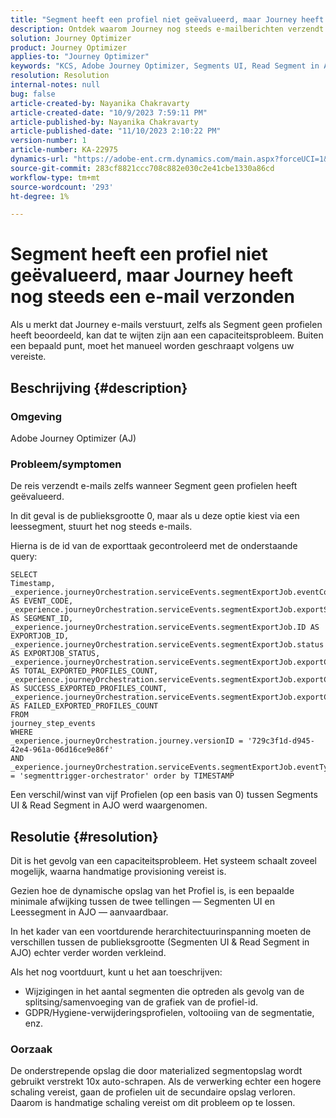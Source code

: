 ```yaml
---
title: "Segment heeft een profiel niet geëvalueerd, maar Journey heeft nog steeds een e-mail verzonden"
description: Ontdek waarom Journey nog steeds e-mailberichten verzendt wanneer Segment geen profielen heeft geëvalueerd. Handmatige schaling is vereist om de capaciteit te verhogen.
solution: Journey Optimizer
product: Journey Optimizer
applies-to: "Journey Optimizer"
keywords: "KCS, Adobe Journey Optimizer, Segments UI, Read Segment in AJO"
resolution: Resolution
internal-notes: null
bug: false
article-created-by: Nayanika Chakravarty
article-created-date: "10/9/2023 7:59:11 PM"
article-published-by: Nayanika Chakravarty
article-published-date: "11/10/2023 2:10:22 PM"
version-number: 1
article-number: KA-22975
dynamics-url: "https://adobe-ent.crm.dynamics.com/main.aspx?forceUCI=1&pagetype=entityrecord&etn=knowledgearticle&id=f32b154c-de66-ee11-9ae7-6045bd0067ea"
source-git-commit: 283cf8821ccc708c882e030c2e41cbe1330a86cd
workflow-type: tm+mt
source-wordcount: '293'
ht-degree: 1%

---
```


# Segment heeft een profiel niet geëvalueerd, maar Journey heeft nog steeds een e-mail verzonden


Als u merkt dat Journey e-mails verstuurt, zelfs als Segment geen profielen heeft beoordeeld, kan dat te wijten zijn aan een capaciteitsprobleem. Buiten een bepaald punt, moet het manueel worden geschraapt volgens uw vereiste.

## Beschrijving {#description}


### Omgeving

Adobe Journey Optimizer (AJ)

### Probleem/symptomen

De reis verzendt e-mails zelfs wanneer Segment geen profielen heeft geëvalueerd.

In dit geval is de publieksgrootte 0, maar als u deze optie kiest via een leessegment, stuurt het nog steeds e-mails.

Hierna is de id van de exporttaak gecontroleerd met de onderstaande query:


```
SELECT
Timestamp,
_experience.journeyOrchestration.serviceEvents.segmentExportJob.eventCode AS EVENT_CODE,
_experience.journeyOrchestration.serviceEvents.segmentExportJob.exportSegmentID AS SEGMENT_ID,
_experience.journeyOrchestration.serviceEvents.segmentExportJob.ID AS EXPORTJOB_ID,
_experience.journeyOrchestration.serviceEvents.segmentExportJob.status AS EXPORTJOB_STATUS,
_experience.journeyOrchestration.serviceEvents.segmentExportJob.exportCountTotal AS TOTAL_EXPORTED_PROFILES_COUNT,
_experience.journeyOrchestration.serviceEvents.segmentExportJob.exportCountRealized AS SUCCESS_EXPORTED_PROFILES_COUNT,
_experience.journeyOrchestration.serviceEvents.segmentExportJob.exportCountFailed AS FAILED_EXPORTED_PROFILES_COUNT
FROM
journey_step_events
WHERE
_experience.journeyOrchestration.journey.versionID = '729c3f1d-d945-42e4-961a-06d16ce9e86f' 
AND
_experience.journeyOrchestration.serviceEvents.segmentExportJob.eventType = 'segmenttrigger-orchestrator' order by TIMESTAMP
```


Een verschil/winst van vijf Profielen (op een basis van 0) tussen Segments UI &amp; Read Segment in AJO werd waargenomen.




## Resolutie {#resolution}


Dit is het gevolg van een capaciteitsprobleem. Het systeem schaalt zoveel mogelijk, waarna handmatige provisioning vereist is.

Gezien hoe de dynamische opslag van het Profiel is, is een bepaalde minimale afwijking tussen de twee tellingen — Segmenten UI en Leessegment in AJO — aanvaardbaar.

In het kader van een voortdurende herarchitectuurinspanning moeten de verschillen tussen de publieksgrootte (Segmenten UI &amp; Read Segment in AJO) echter verder worden verkleind.

Als het nog voortduurt, kunt u het aan toeschrijven:

- Wijzigingen in het aantal segmenten die optreden als gevolg van de splitsing/samenvoeging van de grafiek van de profiel-id.
- GDPR/Hygiene-verwijderingsprofielen, voltooiing van de segmentatie, enz.


### Oorzaak

De onderstrepende opslag die door materialized segmentopslag wordt gebruikt verstrekt 10x auto-schrapen. Als de verwerking echter een hogere schaling vereist, gaan de profielen uit de secundaire opslag verloren. Daarom is handmatige schaling vereist om dit probleem op te lossen.
